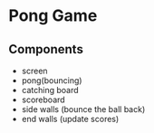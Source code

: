 # Pong Game
## Components
- screen
- pong(bouncing)
- catching board
- scoreboard
- side walls (bounce the ball back)
- end walls (update scores)

